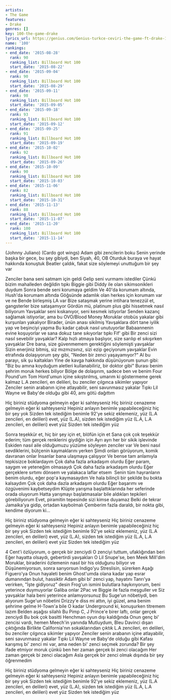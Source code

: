 ```yaml
---
artists:
- The Game
features:
- Drake
genres: []
key: 100-the-game-drake
lyrics_url: https://genius.com/Genius-turkce-ceviri-the-game-ft-drake-100-turkce-ceviri-turkish-translation-lyrics
name: '100'
rankings:
- end_date: '2015-08-28'
  rank: 90
  ranking_list: Billboard Hot 100
  start_date: '2015-08-22'
- end_date: '2015-09-04'
  rank: 90
  ranking_list: Billboard Hot 100
  start_date: '2015-08-29'
- end_date: '2015-09-11'
  rank: 98
  ranking_list: Billboard Hot 100
  start_date: '2015-09-05'
- end_date: '2015-09-18'
  rank: 93
  ranking_list: Billboard Hot 100
  start_date: '2015-09-12'
- end_date: '2015-09-25'
  rank: 91
  ranking_list: Billboard Hot 100
  start_date: '2015-09-19'
- end_date: '2015-10-02'
  rank: 92
  ranking_list: Billboard Hot 100
  start_date: '2015-09-26'
- end_date: '2015-10-09'
  rank: 90
  ranking_list: Billboard Hot 100
  start_date: '2015-10-03'
- end_date: '2015-11-06'
  rank: 82
  ranking_list: Billboard Hot 100
  start_date: '2015-10-31'
- end_date: '2015-11-13'
  rank: 88
  ranking_list: Billboard Hot 100
  start_date: '2015-11-07'
- end_date: '2015-11-20'
  rank: 100
  ranking_list: Billboard Hot 100
  start_date: '2015-11-14'
---
```

(Johnny Juliano)
(Cardo got wings)
Adam gibi zencilerin boku
Senin yerinde başka bir gece, bu şey gibiydi, ben
Siyah, 40, OB
Oturduk buraya ve hayat hakkında konuştuk
Beatler çaldık, fakat size söylemeyi unuttuğum bir şey var


Zenciler bana seni satmam için geldi
Gelip seni vurmamı istediler
Çünkü bizim mahalleden değildin tıpkı Biggie gibi
Diddy ile olan sikimsonikleri duydum
Sonra bende seni korumaya geldim
Ve 40'da korumam altında, Hush'da korumam altında
Göğsünde adamlık olan herkes için korumam var ve ne
Bende birleşmiş LA var
Bize sataşmak yerine intihara tenezzül et, gangsterler bize sataşamıyor
Gördün mü, platinum plus gibi hissetmek nasıl biliyorum
Yavşaklar seni kıskanıyor, seni kesmek istiyorlar
Senden kazanç sağlamak istiyorlar, ama bu OVO/Blood Money
Moruklar otobüs yakalar gibi kurşunları yakalıyor
Birader, ünün anası sikilmiş
Yavşaklara dört tane iyilik yap ve beşinciyi yapma
Bu kadar çabuk nasıl unutuyorlar
Babaannenin evine koşuyorlar ve sana dokuz tane sıkıyorlar tıpkı Fif' gibi
Bir zenci sizi nasıl sevebilir yavşaklar?
Kalp hızlı atmaya başlıyor, size sarılıp el sıkışırken yavşaklar
Dre bana, size güvenmemem gerektiğini söylemişti yavşaklar
Sizin enerjiniz bitmiş, siz mızmızsınız, sizi ezip geçiyorum yavşaklar
Evin etrafında dolaşıyorum şey gibi, "Neden bir zenci yaşayamıyor?"
Al bu parayı, sik şu kaltakları
Yine de kavga hakkında düşünüyorum şunun gibi:
"Biz bu amına koyduğum aletleri kullanabiliriz, bir doktor gibi"
Burası benim şehrim moruk herkes biliyor
Bölge de dolaşırım, sadece ben ve benim Four Pound'um
Tom Hord'umun içine sıkıştırılmış, umarım ki göstermeme gerek kalmaz
L.A zencileri, en delileri, bu zenciler çılgınca sikimler yapıyor
Zenciler senin arabanın içine atlayabilir, seni savunmasız yakalar
Tıpkı Lil Wayne ve Baby'de olduğu gibi
40, amı götü dağıttım


Hiç biriniz stüdyoma gelmeyin eğer ki sahteyseniz
Hiç biriniz cenazeme gelmeyin eğer ki sahteyseniz
Hepiniz anlayın benimle yapabileceğiniz hiç bir şey yok
Sizden tek istediğim benimle 92'ye sekiz eklemeniz, yüz
(L.A zencileri, en delileri) evet, yüz
(L.A), sizden tek istediğim yüz
(L.A, L.A zencileri, en delileri) evet yüz
Sizden tek istediğim yüz


Sonra teşekkür et, hiç bir şey için et, blöfün için et
Sana çok çok teşekkür ederim; tüm gerçek renklerini giydiğin için
Ayrı ayrı her bir sikik işlevinde
Eskiden nasıl aile olduğumuzu yüzüme söyleyen zenciler var
Ve beni nasıl sevdiklerini, bütçenin kaymaklarını yerken
Şimdi onları görüyorum, komik davranan onlar
İnsanlar bana ulaşmaya çalışıyor
Ve bense tam anlamıyla tepkisizce boklardayım Çok daha fazla arkadaşım olurdu
Eğer param, saygım ve yeteneğim olmasaydı
Çok daha fazla arkadaşım olurdu
Eğer gerçeklere sırtımı dönsem ve yalakaca laflar etsem  Senin tüm hayranların benim olurdu, eğer pop'a kaymasaydım
Ve hala bilinçli bir şekilde bu bokta kalsaydım
Çok çok daha dazla arkadaşım olurdu
Eğer başarımı ve özgüvenimi kaybetseydim
Klüpte yarışma başlattıklarında her seferinde orada oluyorum
Hatta yarışmayı başlatmasalar bile aldıkları tepkileri görebiliyorum
Evet, piramitin tepesinde sizi kimse duyamaz
Belki de tekrar Jamaika'ya gidip, ortadan kaybolmalı
Çemberim fazla daraldı, bir nokta gibi, kendime diyorum ki...


Hiç biriniz stüdyoma gelmeyin eğer ki sahteyseniz
Hiç biriniz cenazeme gelmeyin eğer ki sahteyseniz
Hepiniz anlayın benimle yapabileceğiniz hiç bir şey yok
Sizden tek istediğim benimle 92'ye sekiz eklemeniz, yüz
(L.A zencileri, en delileri) evet, yüz
(L.A), sizden tek istediğim yüz
(L.A, L.A zencileri, en delileri) evet yüz
Sizden tek istediğim yüz


4 Cent'i özlüyorum, o gerçek bir zenciydi
O zenciyi tuttum, ufaklığından beri
Eğer hayatta olsaydı, gebertirdi yavşakları
O Lil Snupe'se, ben Meek Mill'dim
Moruklar, biraderini özlemenin nasıl bir his olduğunu biliyor ve
Düşünemiyorsun, sonra sarıyorsun Indigo'yu
Streslisin, sürerken Aşağı Figuero'ya
Onun hayaleti benim Ghost'umda olana kadar yap esrar dumanından bulut, hassiktir
Adam gibi bi' zenci yap, hayatını Tanrı'ya verirken, "İşte gidiyoruz" desin
Frog'un ismini bulutlara haykırıyorum, beni yeterince duymuyorlar
Galiba onlar 2Pac ve Biggie ile fazla meşguller ve
Siz yavşaklar hala beni yeterince anlamıyorsunuz
Bu Suge'un nöbetiydi, ben alıyorum Suge'un nöbetini
Drizzy'e diss mi attın, iyi güzel, ama benim şehrime gelme
H-Town'a bile
O kadar Underground ki, konuşurken titremem lazım
Belden aşağısı silahlı
Bu Pimp C, J Prince'e birer laftı, onlar gerçek zenciydi
Bu bok çok basitti Henchman oyun dışı kaldığında
Onun genç bi' zencisi vardı, hemen Meech'in yanında
Mutluydum, Bleu Davinci dışarı çıktığında
Birlikte California'nın sokaklarından çıktık
L.A zencileri, en delileri, bu zenciler çılgınca sikimler yapıyor
Zenciler senin arabanın içine atlayabilir, seni savunmasız yakalar
Tıpkı Lil Wayne ve Baby'de olduğu gibi
Kafası karışmış bi' zenci mi var, ama neden bi' zenci seçmek zorunda?
Bir şey ifade etmiyor moruk çünkü ben her zaman gerçek bi zenci olacağım
Her zaman gerçek bi zenci olacağım
Asla gerçek bir zenci olmak dışında bir şey öğrenmedim


Hiç biriniz stüdyoma gelmeyin eğer ki sahteyseniz
Hiç biriniz cenazeme gelmeyin eğer ki sahteyseniz
Hepiniz anlayın benimle yapabileceğiniz hiç bir şey yok
Sizden tek istediğim benimle 92'ye sekiz eklemeniz, yüz
(L.A zencileri, en delileri) evet, yüz
(L.A), sizden tek istediğim yüz
(L.A, L.A zencileri, en delileri) evet yüz
Sizden tek istediğim yüz
